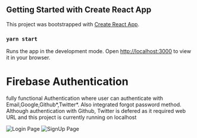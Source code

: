 ## Getting Started with Create React App

This project was bootstrapped with [Create React App](https://github.com/facebook/create-react-app).

### `yarn start`

Runs the app in the development mode.
Open [http://localhost:3000](http://localhost:3000) to view it in your browser.

#  Firebase Authentication

fully functional Authentication where user can authenticate with Email,Google,Github*,Twitter*. Also integrated forgot password method.
Although authentication with Github, Twitter is defered as it required web URL and this project is currently running on localhost

![Login Page](https://user-images.githubusercontent.com/79957651/152642313-148a4922-15cf-4fa0-a898-05b3a5354936.png)
![SignUp Page](https://user-images.githubusercontent.com/79957651/152642195-8569af2a-da78-4aa4-b934-ca49ecfdd723.png)
